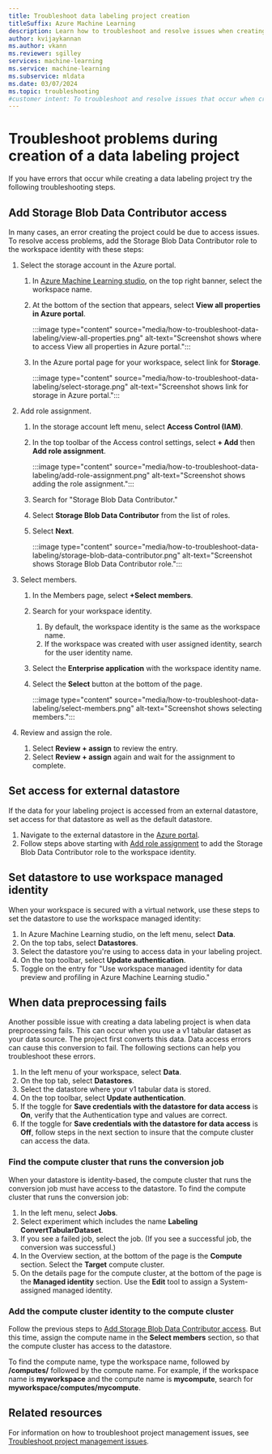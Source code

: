 ```yaml
---
title: Troubleshoot data labeling project creation
titleSuffix: Azure Machine Learning
description: Learn how to troubleshoot and resolve issues when creating your data labeling project.
author: kvijaykannan
ms.author: vkann
ms.reviewer: sgilley
services: machine-learning
ms.service: machine-learning
ms.subservice: mldata
ms.date: 03/07/2024
ms.topic: troubleshooting
#customer intent: To troubleshoot and resolve issues that occur when creating your data labeling project.
---
```


# Troubleshoot problems during creation of a data labeling project 

If you have errors that occur while creating a data labeling project try the following troubleshooting steps.

## <a name="add-blob-access"> Add Storage Blob Data Contributor access 

In many cases, an error creating the project could be due to access issues. To resolve access problems, add the Storage Blob Data Contributor role to the workspace identity with these steps:

1. Select the storage account in the Azure portal.

    1. In [Azure Machine Learning studio](https://ml.azure.com), on the top right banner, select the workspace name.
    1. At the bottom of the section that appears, select **View all properties in Azure portal**.

        :::image type="content" source="media/how-to-troubleshoot-data-labeling/view-all-properties.png" alt-text="Screenshot shows where to access View all properties in Azure portal.":::
    
    1. In the Azure portal page for your workspace, select link for **Storage**.
        
        :::image type="content" source="media/how-to-troubleshoot-data-labeling/select-storage.png" alt-text="Screenshot shows link for storage in Azure portal.":::

1. <a name="add"></a> Add role assignment.
    
    1. In the storage account left menu, select **Access Control (IAM)**.
    1. In the top toolbar of the Access control settings, select **+ Add** then **Add role assignment**.

        :::image type="content" source="media/how-to-troubleshoot-data-labeling/add-role-assignment.png" alt-text="Screenshot shows adding the role assignment.":::

    1. Search for "Storage Blob Data Contributor."
    1. Select **Storage Blob Data Contributor** from the list of roles.
    1. Select **Next**.

        :::image type="content" source="media/how-to-troubleshoot-data-labeling/storage-blob-data-contributor.png" alt-text="Screenshot shows Storage Blob Data Contributor role.":::

1. Select members.

    1. In the Members page, select **+Select members**.
    1. Search for your workspace identity.  
        1. By default, the workspace identity is the same as the workspace name.
        1. If the workspace was created with user assigned identity, search for the user identity name.
    1. Select the **Enterprise application** with the workspace identity name.
    1. Select the **Select** button at the bottom of the page.

        :::image type="content" source="media/how-to-troubleshoot-data-labeling/select-members.png" alt-text="Screenshot shows selecting members.":::

1. Review and assign the role.

    1. Select **Review + assign** to review the entry.
    1. Select **Review + assign** again and wait for the assignment to complete.

## Set access for external datastore

If the data for your labeling project is accessed from an external datastore, set access for that datastore as well as the default datastore.  

1. Navigate to the external datastore in the [Azure portal](https://portal.azure.com).
1. Follow steps above starting with [Add role assignment](#add) to add the Storage Blob Data Contributor role to the workspace identity.

## Set datastore to use workspace managed identity

When your workspace is secured with a virtual network, use these steps to set the datastore to use the workspace managed identity:

1. In Azure Machine Learning studio, on the left menu, select **Data**.
1. On the top tabs, select **Datastores**.
1. Select the datastore you're using to access data in your labeling project.
1. On the top toolbar, select **Update authentication**.
1. Toggle on the entry for "Use workspace managed identity for data preview and profiling in Azure Machine Learning studio."

## When data preprocessing fails

Another possible issue with creating a data labeling project is when data preprocessing fails. This can occur when you use a v1 tabular dataset as your data source.  The project first converts this data.  Data access errors can cause this conversion to fail.  The following sections can help you troubleshoot these errors.

1. In the left menu of your workspace, select **Data**.
1. On the top tab, select **Datastores**.
1. Select the datastore where your v1 tabular data is stored.
1. On the top toolbar, select **Update authentication**.
1. If the toggle for **Save credentials with the datastore for data access** is **On**, verify that the Authentication type and values are correct.
1. If the toggle for **Save credentials with the datastore for data access** is **Off**, follow steps in the next section to insure that the compute cluster can access the data.

### Find the compute cluster that runs the conversion job

When your datastore is identity-based, the compute cluster that runs the conversion job must have access to the datastore.  To find the compute cluster that runs the conversion job:

1. In the left menu, select **Jobs**.
1. Select experiment which includes the name **Labeling ConvertTabularDataset**.
1. If you see a failed job, select the job. (If you see a successful job, the conversion was successful.)
1. In the Overview section, at the bottom of the page is the **Compute** section.  Select the **Target** compute cluster.
1. On the details page for the compute cluster, at the bottom of the page is the **Managed identity** section.  Use the **Edit** tool to assign a System-assigned managed identity.

### Add the compute cluster identity to the compute cluster

Follow the previous steps to [Add Storage Blob Data Contributor access](#add-blob-access).  But this time, assign the compute name in the **Select members** section, so that the compute cluster has access to the datastore.

To find the compute name, type the workspace name, followed by **/computes/** followed by the compute name.  For example, if the workspace name is **myworkspace** and the compute name is **mycompute**, search for **myworkspace/computes/mycompute**.

## Related resources

For information on how to troubleshoot project management issues, see [Troubleshoot project management issues](how-to-manage-labeling-projects.md#troubleshoot-issues).
